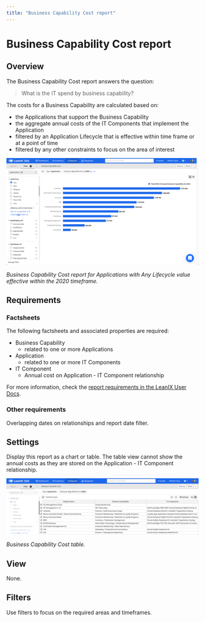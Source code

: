 ```yaml
---
title: "Business Capability Cost report"
---
```


# Business Capability Cost report
## Overview

The Business Capability Cost report answers the question:

>What is the IT spend by business capability?

The costs for a Business Capability are calculated based on:

- the Applications that support the Business Capability
- the aggregate annual costs of the IT Components that implement the Application
- filtered by an Application Lifecycle that is effective within time frame or at a point of time
- filtered by any other constraints to focus on the area of interest 

![Business Capability Cost report](../assets/images/cost-business-capability.png)

*Business Capability Cost report for Applications with Any Lifecycle value effective within the 2020 timeframe.*

## Requirements

### Factsheets

The following factsheets and associated properties are required:

- Business Capability
    - related to one or more Applications
- Application
    - related to one or more IT Components
- IT Component
    - Annual cost on Application - IT Component relationship

For more information, check the [report requirements in the LeanIX User Docs](https://docs.leanix.net/docs/report-overview).  

<!--
### Tags 

No tags are required for this report.
-->

### Other requirements

Overlapping dates on relationships and report date filter.
<!-- See https://docs.leanix.net/docs/insights-through-reports#knowledge-about--relations-in-eg-application-landscape -->

## Settings

Display this report as a chart or table. The table view cannot show the annual costs as they are stored on the Application - IT Component relationship.

![Business Capability Cost table](/assets/images/cost-business-capability-table.png)

*Business Capability Cost table.*

## View

None.

## Filters

Use filters to focus on the required areas and timeframes.

<!--
## Editing

This report cannot be edited.
-->
